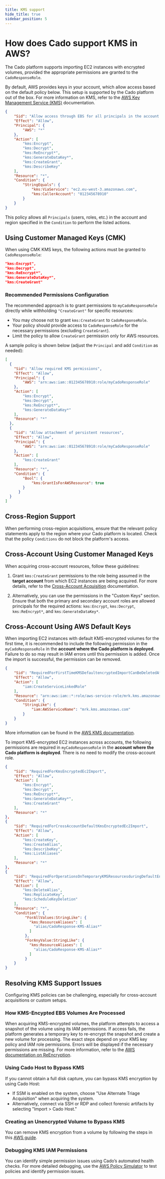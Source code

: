 ```yaml
---
title: KMS support
hide_title: true
sidebar_position: 5
---
```


# How does Cado support KMS in AWS?

The Cado platform supports importing EC2 instances with encrypted volumes, provided the appropriate permissions are granted to the `CadoResponseRole`.

By default, AWS provides keys in your account, which allow access based on the default policy below. This setup is supported by the Cado platform out of the box. For more information on KMS, refer to the [AWS Key Management Service (KMS)](https://aws.amazon.com/kms/) documentation.

```json
{
    "Sid": "Allow access through EBS for all principals in the account that are authorized to use EBS",
    "Effect": "Allow",
    "Principal": {
        "AWS": "*"
    },
    "Action": [
        "kms:Encrypt",
        "kms:Decrypt",
        "kms:ReEncrypt*",
        "kms:GenerateDataKey*",
        "kms:CreateGrant",
        "kms:DescribeKey"
    ],
    "Resource": "*",
    "Condition": {
        "StringEquals": {
            "kms:ViaService": "ec2.eu-west-3.amazonaws.com",
            "kms:CallerAccount": "012345678910"
        }
    }
}
```
This policy allows all `Principals` (users, roles, etc.) in the account and region specified in the `Condition` to perform the listed actions.

## Using Customer Managed Keys (CMK)

When using CMK KMS keys, the following actions must be granted to `CadoResponseRole`:

```json
"kms:Encrypt",
"kms:Decrypt",
"kms:ReEncrypt*",
"kms:GenerateDataKey*",
"kms:CreateGrant"
```

### Recommended Permissions Configuration

The recommended approach is to grant permissions to `myCadoResponseRole` directly while withholding `"CreateGrant"` for specific resources:
- You may choose not to grant `kms:CreateGrant` to `CadoResponseRole`.
- Your policy should provide access to `CadoResponseRole` for the necessary permissions (excluding `CreateGrant`).
- Limit the policy to allow `CreateGrant` permission only for AWS resources.

A sample policy is shown below (adjust the `Principal` and add `Condition` as needed):

```json
[
  {
    "Sid": "Allow required KMS permissions",
    "Effect": "Allow",
    "Principal": {
        "AWS": "arn:aws:iam::012345678910:role/myCadoResponseRole"
    },
    "Action": [
        "kms:Encrypt",
        "kms:Decrypt",
        "kms:ReEncrypt*",
        "kms:GenerateDataKey*"
    ],
    "Resource": "*"
  },
  {
    "Sid": "Allow attachment of persistent resources",
    "Effect": "Allow",
    "Principal": {
        "AWS": "arn:aws:iam::012345678910:role/myCadoResponseRole"
    },
    "Action": [
        "kms:CreateGrant"
    ],
    "Resource": "*",
    "Condition": {
        "Bool": {
            "kms:GrantIsForAWSResource": true
        }
      }
  }
]
```

## Cross-Region Support

When performing cross-region acquisitions, ensure that the relevant policy statements apply to the region where your Cado platform is located. Check that the policy `Conditions` do not block the platform's access.

## Cross-Account Using Customer Managed Keys

When acquiring cross-account resources, follow these guidelines:

1. Grant `kms:CreateGrant` permissions to the role being assumed in the **target account** from which EC2 instances are being acquired. For more details, refer to the [Cross-Account Acquisition](/cado/deploy/cross/cross-account-creation.md) documentation.

2. Alternatively, you can use the permissions in the "Custom Keys" section. Ensure that both the primary and secondary account roles are allowed principals for the required actions: `kms:Encrypt`, `kms:Decrypt`, `kms:ReEncrypt*`, and `kms:GenerateDataKey*`.

## Cross-Account Using AWS Default Keys

When importing EC2 instances with default KMS-encrypted volumes for the first time, it is recommended to include the following permission in the `myCadoResponseRole` in the **account where the Cado platform is deployed**. Failure to do so may result in IAM errors until this permission is added. Once the import is successful, the permission can be removed.

```json
{
	"Sid": "RequiredForFirstTimeKMSDefaultencryptedImportCanBeDeletedAfter",
	"Effect": "Allow",
	"Action": [
		"iam:CreateServiceLinkedRole"
	],
	"Resource": "arn:aws:iam::*:role/aws-service-role/mrk.kms.amazonaws.com/AWSServiceRoleForKeyManagementServiceMultiRegionKeys",
	"Condition": {
		"StringLike": {
			"iam:AWSServiceName": "mrk.kms.amazonaws.com"
		}
	}
}
```
More information can be found in the [AWS KMS documentation](https://docs.aws.amazon.com/kms/latest/developerguide/using-service-linked-roles.html#slr-permissions-multi-region).

To import KMS-encrypted EC2 instances across accounts, the following permissions are required in `myCadoResponseRole` in the **account where the Cado platform is deployed**. There is no need to modify the cross-account role.

```json
{
	"Sid": "RequiredForKmsEncryptedEc2Import",
	"Effect": "Allow",
	"Action": [
		"kms:Encrypt",
		"kms:Decrypt",
		"kms:ReEncrypt*",
		"kms:GenerateDataKey*",
		"kms:CreateGrant"
	],
	"Resource": "*"
},
{
	"Sid": "RequiredForCrossAccountDefaultKmsEncryptedEc2Import",
	"Effect": "Allow",
	"Action": [
		"kms:CreateKey",
		"kms:CreateAlias",
		"kms:DescribeKey",
		"kms:ListAliases"
	],
	"Resource": "*"
},
{
	"Sid": "RequiredForOperationsOnTemporaryKMSResourcesduringDefaultEncryptedEc2Import",
	"Effect": "Allow",
	"Action": [
		"kms:DeleteAlias",
		"kms:ReplicateKey",
		"kms:ScheduleKeyDeletion"
	],
	"Resource": "*",
	"Condition": {
		 "ForAllValues:StringLike": {
		   "kms:ResourceAliases": [
		     "alias/CadoResponse-KMS-Alias*"
		   ]
		 },
		 "ForAnyValue:StringLike": {
		   "kms:ResourceAliases": [
		     "alias/CadoResponse-KMS-Alias*"
		   ]
		 }
	}
}
```

## Resolving KMS Support Issues

Configuring KMS policies can be challenging, especially for cross-account acquisitions or custom setups.

### How KMS-Encypted EBS Volumes Are Processed

When acquiring KMS-encrypted volumes, the platform attempts to access a snapshot of the volume using its IAM permissions. If access fails, the platform generates a temporary key to re-encrypt the snapshot and create a new volume for processing. The exact steps depend on your KMS key policy and IAM role permissions. Errors will be displayed if the necessary permissions are missing. For more information, refer to the [AWS documentation on ReEncryption](https://docs.aws.amazon.com/kms/latest/APIReference/API_ReEncrypt.html).

### Using Cado Host to Bypass KMS

If you cannot obtain a full disk capture, you can bypass KMS encryption by using Cado Host:

- If SSM is enabled on the system, choose "Use Alternate Triage Acquisition" when acquiring the system.
- Alternatively, connect via SSH or RDP and collect forensic artifacts by selecting "Import > Cado Host."

### Creating an Unencrypted Volume to Bypass KMS

You can remove KMS encryption from a volume by following the steps in this [AWS guide](https://aws.amazon.com/premiumsupport/knowledge-center/create-unencrypted-volume-kms-key/).

### Debugging KMS IAM Permissions

You can identify simple permission issues using Cado’s automated health checks. For more detailed debugging, use the [AWS Policy Simulator](https://docs.aws.amazon.com/IAM/latest/UserGuide/access_policies_testing-policies.html) to test policies and identify permission issues.
